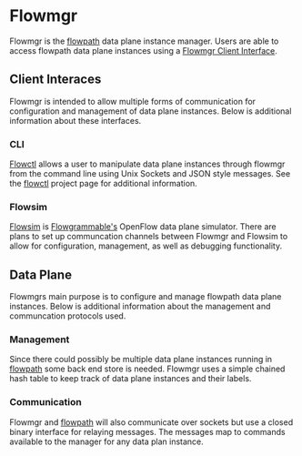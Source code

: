 
# Flowmgr

Flowmgr is the [flowpath](https://github.com/flowgrammable/freeflow/blob/master/flowpath) data plane instance manager. Users are able to access flowpath data plane instances using a [Flowmgr Client Interface](#client-interface).


## Client Interaces

Flowmgr is intended to allow multiple forms of communication for configuration and management of data plane instances. Below is additional information about these interfaces.

### CLI

[Flowctl](https://github.com/flowgrammable/freeflow/blob/master/flowctl) allows a user to manipulate data plane instances through flowmgr from the command line using Unix Sockets and JSON style messages. See the [flowctl](https://github.com/flowgrammable/freeflow/blob/master/flowctl) project page for additional information.


### Flowsim

[Flowsim](https://github.com/flowgrammable/flowsim) is [Flowgrammable's](http://flowgrammable.org) OpenFlow data plane simulator. There are plans to set up communcation channels between Flowmgr and Flowsim to allow for configuration, management, as well as debugging functionality.


## Data Plane 

Flowmgrs main purpose is to configure and manage flowpath data plane instances. Below is additional information about the management and communcation protocols used.

### Management

Since there could possibly be multiple data plane instances running in [flowpath](https://github.com/flowgrammable/freeflow/blob/master/flowpath) some back end store is needed. Flowmgr uses a simple chained hash table to keep track of data plane instances and their labels. 


### Communication

Flowmgr and [flowpath](https://github.com/flowgrammable/freeflow/blob/master/flowpath) will also communicate over sockets but use a closed binary interface for relaying messages. The messages map to commands available to the manager for any data plan instance.
